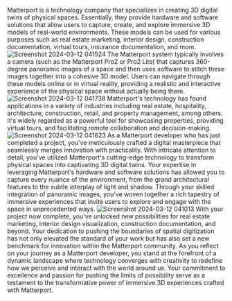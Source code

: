 Matterport is a technology company that specializes in creating 3D digital twins of physical spaces. Essentially, they provide hardware and software solutions that allow users to capture, create, and explore immersive 3D models of real-world environments. These models can be used for various purposes such as real estate marketing, interior design, construction documentation, virtual tours, insurance documentation, and more.
![Screenshot 2024-03-12 041524](https://github.com/noodkhan/MatterPort.io/assets/92358053/9bc3c43b-504a-4a49-9f43-9deef6bc27d3)
The Matterport system typically involves a camera (such as the Matterport Pro2 or Pro2 Lite) that captures 360-degree panoramic images of a space and then uses software to stitch these images together into a cohesive 3D model. Users can navigate through these models online or in virtual reality, providing a realistic and interactive experience of the physical space without actually being there.
![Screenshot 2024-03-12 041738](https://github.com/noodkhan/MatterPort.io/assets/92358053/32131306-9709-4f5f-ae7c-30316b4c3367)
Matterport's technology has found applications in a variety of industries including real estate, hospitality, architecture, construction, retail, and property management, among others. It's widely regarded as a powerful tool for showcasing properties, providing virtual tours, and facilitating remote collaboration and decision-making.
![Screenshot 2024-03-12 041623](https://github.com/noodkhan/MatterPort.io/assets/92358053/0af279d9-66ba-43bf-800a-eaaa210ac238)
As a Matterport developer who has just completed a project, you've meticulously crafted a digital masterpiece that seamlessly merges innovation with practicality. With intricate attention to detail, you've utilized Matterport's cutting-edge technology to transform physical spaces into captivating 3D digital twins.
Your expertise in leveraging Matterport's hardware and software solutions has allowed you to capture every nuance of the environment, from the grand architectural features to the subtle interplay of light and shadow. Through your skilled integration of panoramic images, you've woven together a rich tapestry of immersive experiences that invite users to explore and engage with the space in unprecedented ways.
![Screenshot 2024-03-12 041013](https://github.com/noodkhan/MatterPort.io/assets/92358053/387bcd17-293e-496f-ae88-65545dd3a8f1)
With your project now complete, you've unlocked new possibilities for real estate marketing, interior design visualization, construction documentation, and beyond. Your dedication to pushing the boundaries of spatial digitization has not only elevated the standard of your work but has also set a new benchmark for innovation within the Matterport community.
As you reflect on your journey as a Matterport developer, you stand at the forefront of a dynamic landscape where technology converges with creativity to redefine how we perceive and interact with the world around us. Your commitment to excellence and passion for pushing the limits of possibility serve as a testament to the transformative power of immersive 3D experiences crafted with Matterport.

